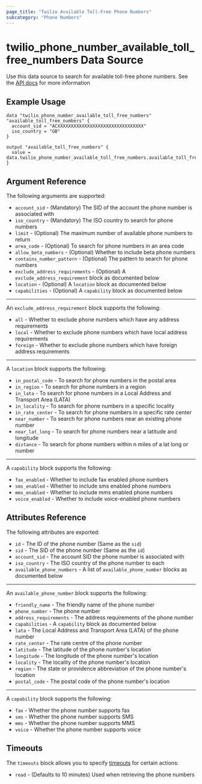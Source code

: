 ```yaml
---
page_title: "Twilio Available Toll-Free Phone Numbers"
subcategory: "Phone Numbers"
---
```


# twilio_phone_number_available_toll_free_numbers Data Source

Use this data source to search for available toll-free phone numbers. See the [API docs](https://www.twilio.com/docs/phone-numbers/api/availablephonenumber-tollfree-resource) for more information

## Example Usage

```hcl
data "twilio_phone_number_available_toll_free_numbers" "available_toll_free_numbers" {
  account_sid = "ACXXXXXXXXXXXXXXXXXXXXXXXXXXXXXXXX"
  iso_country = "GB"
}

output "available_toll_free_numbers" {
  value = data.twilio_phone_number_available_toll_free_numbers.available_toll_free_numbers.available_phone_numbers
}
```

## Argument Reference

The following arguments are supported:

- `account_sid` - (Mandatory) The SID of the account the phone number is associated with
- `iso_country` - (Mandatory) The ISO country to search for phone numbers
- `limit` - (Optional) The maximum number of available phone numbers to return
- `area_code` - (Optional) To search for phone numbers in an area code
- `allow_beta_numbers` - (Optional) Whether to include beta phone numbers
- `contains_number_pattern` - (Optional) The pattern to search for phone numbers
- `exclude_address_requirements` - (Optional) A `exclude_address_requirement` block as documented below
- `location` - (Optional) A `location` block as documented below
- `capabilities` - (Optional) A `capability` block as documented below

---

An `exclude_address_requirement` block supports the following:

- `all` - Whether to exclude phone numbers which have any address requirements
- `local` - Whether to exclude phone numbers which have local address requirements
- `foreign` - Whether to exclude phone numbers which have foreign address requirements

---

A `location` block supports the following:

- `in_postal_code` - To search for phone numbers in the postal area
- `in_region` - To search for phone numbers in a region
- `in_lata` - To search for phone numbers in a Local Address and Transport Area (LATA)
- `in_locality` - To search for phone numbers in a specific locality
- `in_rate_center` - To search for phone numbers in a specific rate center
- `near_number` - To search for phone numbers near an existing phone number
- `near_lat_long` - To search for phone numbers near a latitude and longitude
- `distance` - To search for phone numbers within n miles of a lat long or number

---

A `capability` block supports the following:

- `fax_enabled` - Whether to include fax enabled phone numbers
- `sms_enabled` - Whether to include sms enabled phone numbers
- `mms_enabled` - Whether to include mms enabled phone numbers
- `voice_enabled` - Whether to include voice-enabled phone numbers

## Attributes Reference

The following attributes are exported:

- `id` - The ID of the phone number (Same as the `sid`)
- `sid` - The SID of the phone number (Same as the `id`)
- `account_sid` - The account SID the phone number is associated with
- `iso_country` - The ISO country of the phone number to each
- `available_phone_numbers` - A list of `available_phone_number` blocks as documented below

---

An `available_phone_number` block supports the following:

- `friendly_name` - The friendly name of the phone number
- `phone_number` - The phone number
- `address_requirements` - The address requirements of the phone number
- `capabilities` - A `capability` block as documented below
- `lata` - The Local Address and Transport Area (LATA) of the phone number
- `rate_center` - The rate centre of the phone number
- `latitude` - The latitude of the phone number's location
- `longitude` - The longitude of the phone number's location
- `locality` - The locality of the phone number's location
- `region` - The state or providence abbreviation of the phone number's location
- `postal_code` - The postal code of the phone number's location

---

A `capability` block supports the following:

- `fax` - Whether the phone number supports fax
- `sms` - Whether the phone number supports SMS
- `mms` - Whether the phone number supports MMS
- `voice` - Whether the phone number supports voice

## Timeouts

The `timeouts` block allows you to specify [timeouts](https://www.terraform.io/docs/configuration/resources.html#timeouts) for certain actions:

- `read` - (Defaults to 10 minutes) Used when retrieving the phone numbers
